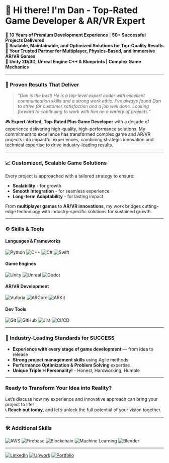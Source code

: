 # 👋 Hi there! I'm Dan - Top-Rated Game Developer & AR/VR Expert
🏅 **10 Years of Premium Development Experience** | **50+ Successful Projects Delivered**  
🏅 **Scalable, Maintainable, and Optimized Solutions for Top-Quality Results**  
🏅 **Your Trusted Partner for Multiplayer, Physics-Based, and Immersive AR/VR Games**  
🏅 **Unity 2D/3D, Unreal Engine C++ & Blueprints | Complex Game Mechanics**  

---

### 🚀 Proven Results That Deliver
> _"Dan is the best! He is a top-level expert coder with excellent communication skills and a strong work ethic. I've always found Dan to strive for customer satisfaction and a job well done. Looking forward to continuing to work with him on a variety of projects."_

🎮 **Expert-Vetted, Top-Rated Plus Game Developer** with a decade of experience delivering high-quality, high-performance solutions. My commitment to excellence has transformed complex game and AR/VR projects into impactful experiences, combining strategic innovation and technical expertise to drive industry-leading results.

---

### 📈 Customized, Scalable Game Solutions
Every project is approached with a tailored strategy to ensure:
- **Scalability** - for growth
- **Smooth Integration** - for seamless experience
- **Long-term Adaptability** - for lasting impact

From **multiplayer games** to **AR/VR innovations**, my work bridges cutting-edge technology with industry-specific solutions for sustained growth.

---

### ⚙️ Skills & Tools
#### Languages & Frameworks
![Python](https://img.shields.io/badge/-Python-333?style=flat&logo=python) 
![C++](https://img.shields.io/badge/-C++-333?style=flat&logo=c%2B%2B&logoColor=00599C)
![C#](https://img.shields.io/badge/-C%23-333?style=flat&logo=c-sharp)
![Swift](https://img.shields.io/badge/-Swift-333?style=flat&logo=swift)

#### Game Engines
![Unity](https://img.shields.io/badge/-Unity-333?style=flat&logo=unity&logoColor=white)
![Unreal](https://img.shields.io/badge/-Unreal%20Engine-333?style=flat&logo=unreal-engine&logoColor=white)
![Godot](https://img.shields.io/badge/Godot%20Engine-478CBF?logo=godotengine&logoColor=fff&style=flat)

#### AR/VR Development
![Vuforia](https://img.shields.io/badge/-Vuforia-333?style=flat&logo=vuforia)
![ARCore](https://img.shields.io/badge/-ARCore-333?style=flat&logo=arcore)
![ARKit](https://img.shields.io/badge/-ARKit-333?style=flat&logo=apple)

#### Dev Tools
![Git](https://img.shields.io/badge/-Git-333?style=flat&logo=git)
![GitHub](https://img.shields.io/badge/-GitHub-333?style=flat&logo=github&logoColor=white)
![Jira](https://img.shields.io/badge/-Jira-333?style=flat&logo=jira)
![CI/CD](https://img.shields.io/badge/-CI%2FCD-333?style=flat&logo=githubactions&logoColor=white)

---

### 💼 Industry-Leading Standards for SUCCESS

- **Experience with every stage of game development** — from idea to release  
- **Strong project management skills** using Agile methods  
- **Performance Optimization & Problem Solving** expertise  
- **Unique Triple H Personality!** - Honest, Hardworking, Humble  

---

### Ready to Transform Your Idea into Reality?

Let’s discuss how my experience and innovative approach can bring your project to life!  
📞 **Reach out today**, and let’s unlock the full potential of your vision together.

---

### 🛠️ Additional Skills

![AWS](https://img.shields.io/badge/-AWS-333?style=flat&logo=amazon-aws)
![Firebase](https://img.shields.io/badge/-Firebase-333?style=flat&logo=firebase)
![Blockchain](https://img.shields.io/badge/-Blockchain-333?style=flat&logo=ethereum)
![Machine Learning](https://img.shields.io/badge/-Machine%20Learning-333?style=flat&logo=tensorflow)
![Blender](https://img.shields.io/badge/-Blender-333?style=flat&logo=blender&logoColor=orange)

---

[![LinkedIn](https://img.shields.io/badge/-LinkedIn-0A66C2?style=flat&logo=linkedin&logoColor=white)](https://www.linkedin.com/in/drgohil24/)
[![Upwork](https://img.shields.io/badge/-Upwork-6FDA44?style=flat&logo=upwork&logoColor=white)](https://www.upwork.com/freelancers/~0138d000a410e860b4)
[![Portfolio](https://img.shields.io/badge/-Portfolio-333?style=flat&logo=world&logoColor=white)](https://dangohil.online/)
